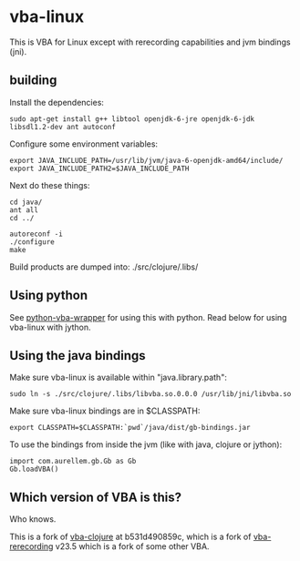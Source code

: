 # vba-linux

This is VBA for Linux except with rerecording capabilities and jvm bindings
(jni).

## building

Install the dependencies:

```
sudo apt-get install g++ libtool openjdk-6-jre openjdk-6-jdk libsdl1.2-dev ant autoconf
```

Configure some environment variables:

```
export JAVA_INCLUDE_PATH=/usr/lib/jvm/java-6-openjdk-amd64/include/
export JAVA_INCLUDE_PATH2=$JAVA_INCLUDE_PATH
```

Next do these things:

```
cd java/
ant all
cd ../

autoreconf -i
./configure
make
```

Build products are dumped into: ./src/clojure/.libs/

## Using python

See [python-vba-wrapper](https://github.com/kanzure/python-vba-wrapper) for
using this with python. Read below for using vba-linux with jython.

## Using the java bindings

Make sure vba-linux is available within "java.library.path":

```
sudo ln -s ./src/clojure/.libs/libvba.so.0.0.0 /usr/lib/jni/libvba.so
```

Make sure vba-linux bindings are in $CLASSPATH:

```
export CLASSPATH=$CLASSPATH:`pwd`/java/dist/gb-bindings.jar
```

To use the bindings from inside the jvm (like with java, clojure or jython):

```
import com.aurellem.gb.Gb as Gb
Gb.loadVBA()
```

## Which version of VBA is this?

Who knows.

This is a fork of [vba-clojure](http://hg.bortreb.com/vba-clojure) at
b531d490859c, which is a fork of
[vba-rerecording](https://code.google.com/p/vba-rerecording/) v23.5 which is a
fork of some other VBA.
